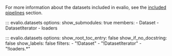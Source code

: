 For more information about the datasets included in evalio, see the [included pipelines](../included/datasets.md) section.

::: evalio.datasets
    options:
        show_submodules: true
        members:
            - Dataset
            - DatasetIterator
            - loaders

::: evalio.datasets
    options:
        show_root_toc_entry: false
        show_if_no_docstring: false
        show_labels: false
        filters:
            - "!Dataset"
            - "!DatasetIterator"
            - "!loaders.*"